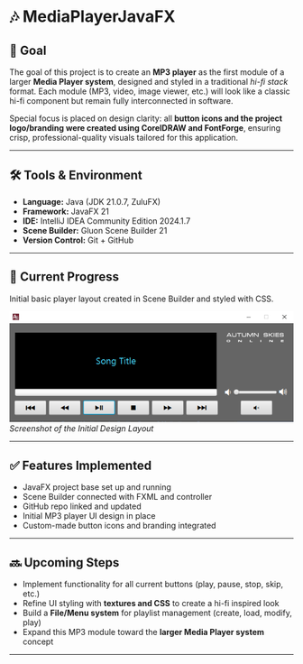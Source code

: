 # 🎶 MediaPlayerJavaFX  

## 📌 Goal  
The goal of this project is to create an **MP3 player** as the first module of a larger **Media Player system**, designed and styled in a traditional *hi-fi stack* format. Each module (MP3, video, image viewer, etc.) will look like a classic hi-fi component but remain fully interconnected in software.  

Special focus is placed on design clarity: all **button icons and the project logo/branding were created using CorelDRAW and FontForge**, ensuring crisp, professional-quality visuals tailored for this application.  

---

## 🛠 Tools & Environment  
- **Language:** Java (JDK 21.0.7, ZuluFX)  
- **Framework:** JavaFX 21  
- **IDE:** IntelliJ IDEA Community Edition 2024.1.7  
- **Scene Builder:** Gluon Scene Builder 21  
- **Version Control:** Git + GitHub  

---

## 📸 Current Progress  
Initial basic player layout created in Scene Builder and styled with CSS.  

![Initial Design Layout](images/Basic%20Player%20layouty.PNG)  
*Screenshot of the Initial Design Layout*  

---

## ✅ Features Implemented  
- JavaFX project base set up and running  
- Scene Builder connected with FXML and controller  
- GitHub repo linked and updated  
- Initial MP3 player UI design in place  
- Custom-made button icons and branding integrated  

---

## 🔜 Upcoming Steps  
- Implement functionality for all current buttons (play, pause, stop, skip, etc.)  
- Refine UI styling with **textures and CSS** to create a hi-fi inspired look  
- Build a **File/Menu system** for playlist management (create, load, modify, play)  
- Expand this MP3 module toward the **larger Media Player system** concept  

---
